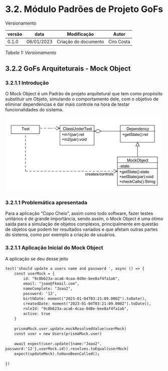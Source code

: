 # 3.2. Módulo Padrões de Projeto GoFs

Versionamento

versão | data | Modificação | Autor
-------|------|-------------|------
0.1.0 | 06/01/2023 | Criação do documento | Ciro Costa

*Tabela 1: Versionamento*
## 3.2.2 GoFs Arquiteturais - Mock Object

### 3.2.1.1 Introdução

O Mock Object é um Padrão de projeto arquitetural que tem como propósito substituir um Objeto, simulando o comportamento dele, com o objetivo de eliminar dependencias e dar mais controle na hora de testar funcionalidades do sistema.

![Mock Object](../PadroesDeProjeto/assets/MockObject.jpg)

### 3.2.1.1 Problemática apresentada 

Para a aplicação "Copo Cheio", assim como todo software, fazer testes unitários é de grande importância, sendo assim, o Mock Object é uma ótimo saída para a simulação de objetos complexos, principalmente em questão de objetos que podem ter resultados variados e que afetam outras partes do sistema, como por exemplo a criação de usuários.

### 3.2.1.1 Aplicação Inicial do Mock Object 
A aplicação se deu desse jeito

```
test('should update a users name and password ', async () => {
    const userMock = {
        id: "9c0b623a-aca6-4caa-8d8e-bee8af4fa1ab",
        email: "joao@fkmail.com",
        nameComplete: "Joao2",
        password: '12',
        birthDate: moment("2023-01-04T03:21:09.000Z").toDate(),
        createdDate: moment("2023-01-04T03:21:09.000Z").toDate(),
        roleId: "9c0b623a-aca6-4caa-8d8e-bee8af4fa1ab",
        active: true
    }

    prismaMock.user.update.mockResolvedValue(userMock)
    const user = new Users(prismaMock.user)

    await expect(user.update({name:"Joao2", password:'12'},userMock.id)).resolves.toEqual(userMock)
    expect(updateMock).toHaveBeenCalled();

})
```
